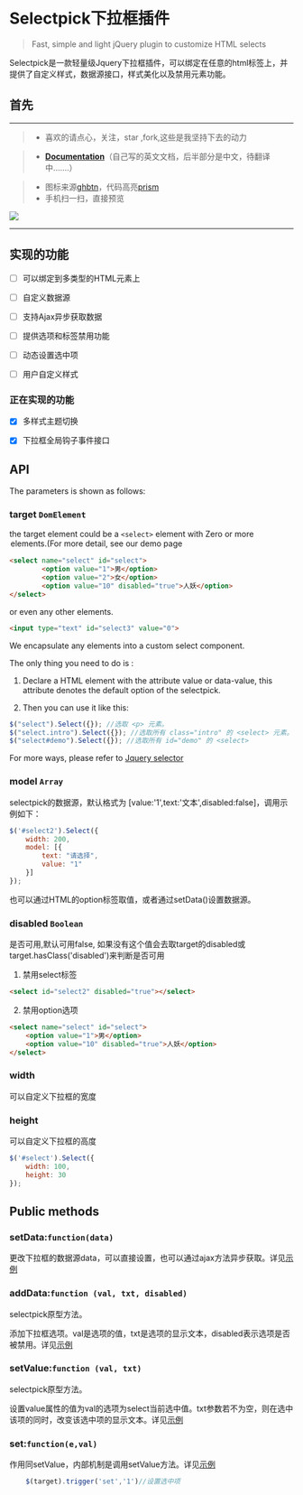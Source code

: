 
# Selectpick下拉框插件

> Fast, simple and light jQuery plugin to customize HTML selects

Selectpick是一款轻量级Jquery下拉框插件，可以绑定在任意的html标签上，并提供了自定义样式，数据源接口，样式美化以及禁用元素功能。

## 首先

***

>* 喜欢的请点心，关注，star ,fork,这些是我坚持下去的动力


>* [**Documentation**](http://project.zyy1217.com/selectpick/)（自己写的英文文档，后半部分是中文，待翻译中.......）

>* 图标来源[ghbtn](http://ghbtns.com/)，代码高亮[prism](http://prismjs.com/)
>* 手机扫一扫，直接预览

![](http://images.zyy1217.com/1494400492.png)

----------
## 实现的功能
- [ ] 可以绑定到多类型的HTML元素上
- [ ] 自定义数据源
- [ ] 支持Ajax异步获取数据
- [ ] 提供选项和标签禁用功能
- [ ] 动态设置选中项
- [ ] 用户自定义样式


### 正在实现的功能
- [x] 多样式主题切换
- [x] 下拉框全局钩子事件接口


## API

The parameters is shown as follows:

### target `DomElement`

the target element could be a `<select>` element with Zero or more <option> elements.(For more detail, see our [**demo page**](http://project.zyy1217.com/selectpick/#otherDiv)
```html
<select name="select" id="select">
        <option value="1">男</option>
        <option value="2">女</option>
        <option value="10" disabled="true">人妖</option>
</select>
```
or even any other elements.

```html
<input type="text" id="select3" value="0">
```
We encapsulate any elements into a custom select component.

The only thing you need to do is :

1. Declare a HTML element with the attribute value or data-value, this attribute denotes the default option of the selectpick.

2. Then you can use it like this:

```javascript
$("select").Select({}); //选取 <p> 元素。
$("select.intro").Select({}); //选取所有 class="intro" 的 <select> 元素。
$("select#demo").Select({}); //选取所有 id="demo" 的 <select>
```
For more ways, please refer to [Jquery selector](http://api.jquery.com/category/selectors/)

### model `Array`

selectpick的数据源，默认格式为 [value:'1',text:'文本',disabled:false]，调用示例如下：


```javascript
$('#select2').Select({
    width: 200,
    model: [{
        text: "请选择",
        value: "1"
    }]
});

```

也可以通过HTML的option标签取值，或者通过setData()设置数据源。

### disabled `Boolean`

是否可用,默认可用false, 如果没有这个值会去取target的disabled或target.hasClass('disabled')来判断是否可用

1. 禁用select标签

```html
<select id="select2" disabled="true"></select>
```

2. 禁用option选项


```html
<select name="select" id="select">
    <option value="1">男</option>
    <option value="10" disabled="true">人妖</option>
</select>

```
### width

可以自定义下拉框的宽度

### height

可以自定义下拉框的高度


```javascript
$('#select').Select({
    width: 100,
    height: 30
});

```
## Public methods

### setData:`function(data)`
更改下拉框的数据源data，可以直接设置，也可以通过ajax方法异步获取。详见[示例](http://project.zyy1217.com/selectpick/#ajaxDiv)
	
### addData:`function (val, txt, disabled)`
selectpick原型方法。

添加下拉框选项。val是选项的值，txt是选项的显示文本，disabled表示选项是否被禁用。详见[示例](http://project.zyy1217.com/selectpick/#changeDiv)


### setValue:`function (val, txt)`
selectpick原型方法。

设置value属性的值为val的选项为select当前选中值。txt参数若不为空，则在选中该项的同时，改变该选中项的显示文本。详见[示例](http://project.zyy1217.com/selectpick/#setValueDiv)


### set:`function(e,val)`
作用同setValue，内部机制是调用setValue方法。详见[示例](http://project.zyy1217.com/selectpick/#setValueDiv)

	
```javascript
	$(target).trigger('set','1')//设置选中项
```
